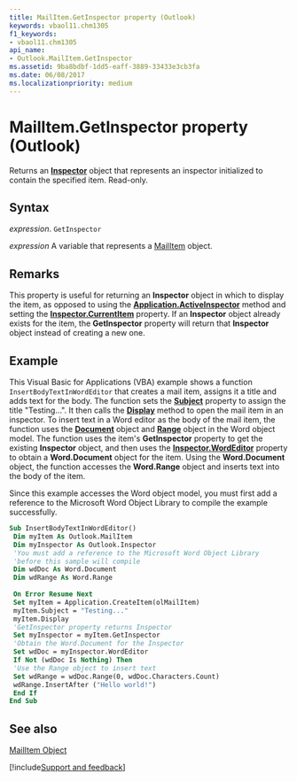 ```yaml
---
title: MailItem.GetInspector property (Outlook)
keywords: vbaol11.chm1305
f1_keywords:
- vbaol11.chm1305
api_name:
- Outlook.MailItem.GetInspector
ms.assetid: 9ba8bdbf-1dd5-eaff-3889-33433e3cb3fa
ms.date: 06/08/2017
ms.localizationpriority: medium
---
```



# MailItem.GetInspector property (Outlook)

Returns an **[Inspector](Outlook.Inspector.md)** object that represents an inspector initialized to contain the specified item. Read-only.


## Syntax

_expression_. `GetInspector`

_expression_ A variable that represents a [MailItem](Outlook.MailItem.md) object.


## Remarks

This property is useful for returning an **Inspector** object in which to display the item, as opposed to using the **[Application.ActiveInspector](Outlook.Application.ActiveInspector.md)** method and setting the **[Inspector.CurrentItem](Outlook.Inspector.CurrentItem.md)** property. If an **Inspector** object already exists for the item, the **GetInspector** property will return that **Inspector** object instead of creating a new one.


## Example

This Visual Basic for Applications (VBA) example shows a function `InsertBodyTextInWordEditor` that creates a mail item, assigns it a title and adds text for the body. The function sets the **[Subject](Outlook.MailItem.Subject.md)** property to assign the title "Testing...". It then calls the **[Display](Outlook.MailItem.Display.md)** method to open the mail item in an inspector. To insert text in a Word editor as the body of the mail item, the function uses the **[Document](./Word.Document.md)** object and **[Range](./Word.Range.md)** object in the Word object model. The function uses the item's **GetInspector** property to get the existing **Inspector** object, and then uses the **[Inspector.WordEditor](Outlook.Inspector.WordEditor.md)** property to obtain a **Word.Document** object for the item. Using the **Word.Document** object, the function accesses the **Word.Range** object and inserts text into the body of the item.

Since this example accesses the Word object model, you must first add a reference to the Microsoft Word Object Library to compile the example successfully.




```vb
Sub InsertBodyTextInWordEditor() 
 Dim myItem As Outlook.MailItem 
 Dim myInspector As Outlook.Inspector 
 'You must add a reference to the Microsoft Word Object Library 
 'before this sample will compile 
 Dim wdDoc As Word.Document 
 Dim wdRange As Word.Range 
 
 On Error Resume Next 
 Set myItem = Application.CreateItem(olMailItem) 
 myItem.Subject = "Testing..." 
 myItem.Display 
 'GetInspector property returns Inspector 
 Set myInspector = myItem.GetInspector 
 'Obtain the Word.Document for the Inspector 
 Set wdDoc = myInspector.WordEditor 
 If Not (wdDoc Is Nothing) Then 
 'Use the Range object to insert text 
 Set wdRange = wdDoc.Range(0, wdDoc.Characters.Count) 
 wdRange.InsertAfter ("Hello world!") 
 End If 
End Sub
```


## See also


[MailItem Object](Outlook.MailItem.md)

[!include[Support and feedback](~/includes/feedback-boilerplate.md)]
